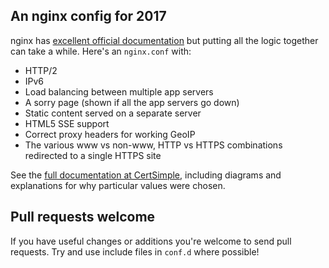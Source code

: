 ## An nginx config for 2017

nginx has [excellent official documentation](https://www.nginx.com/resources/wiki/start/) but putting all the logic together can take a while. Here's an `nginx.conf` with:

 - HTTP/2
 - IPv6
 - Load balancing between multiple app servers
 - A sorry page (shown if all the app servers go down)
 - Static content served on a separate server
 - HTML5 SSE support
 - Correct proxy headers for working GeoIP
 - The various www vs non-www, HTTP vs HTTPS combinations redirected to a single HTTPS site

See the [full documentation at CertSimple](https://certsimple.com/blog/nginx-http2-load-balancing-config), including diagrams and explanations for why particular values were chosen.

## Pull requests welcome

If you have useful changes or additions you're welcome to send pull requests. Try and use include files in `conf.d` where possible!